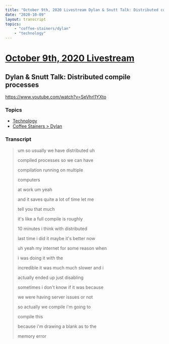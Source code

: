 ```yaml
---
title: "October 9th, 2020 Livestream Dylan & Snutt Talk: Distributed compile processes"
date: "2020-10-09"
layout: transcript
topics:
    - "coffee-stainers/dylan"
    - "technology"
---
```

# [October 9th, 2020 Livestream](../2020-10-09.md)
## Dylan & Snutt Talk: Distributed compile processes
https://www.youtube.com/watch?v=SeVhrl1YXto

### Topics
* [Technology](../topics/technology.md)
* [Coffee Stainers > Dylan](../topics/coffee-stainers/dylan.md)

### Transcript

> um so usually we have distributed uh
> 
> compiled processes so we can have
> 
> compilation running on multiple
> 
> computers
> 
> at work um yeah
> 
> and it saves quite a lot of time let me
> 
> tell you that much
> 
> it's like a full compile is roughly
> 
> 10 minutes i think with distributed
> 
> last time i did it maybe it's better now
> 
> uh yeah my internet for some reason when
> 
> i was doing it with the
> 
> incredible it was much much slower and i
> 
> actually ended up just disabling
> 
> sometimes i don't know if it was because
> 
> we were having server issues or not
> 
> so actually we compile i'm going to
> 
> compile this
> 
> because i'm drawing a blank as to the
> 
> memory error
> 
